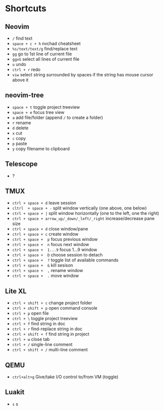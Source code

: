 # Shortcuts

## Neovim

- `/` find text
- `space + c + h` nvchad cheatsheet
- `%s/text/text/g` find/replace text
- `gg` go to 1st line of current file
- `ggvG` select all lines of current file
- `u` undo
- `ctrl + r` redo
- `viw` select string surrounded by spaces if the string has mouse cursor above it

## neovim-tree

- `space + t` toggle project treeview
- `space + e` focus tree view
- `a` add file/folder (append `/` to create a folder)
- `r` rename
- `d` delete
- `x` cut
- `c` copy
- `p` paste
- `y` copy filename to clipboard

## Telescope

- ?

## TMUX

- `ctrl + space + d` leave session
- `cltrl  + space + -` split window vertically (one above, one below)
- `ctrl + space + |` split window horizontally (one to the left, one the right)
- `ctrl + space + arrow_up/_down/_left/_right` increase/decrease pane size
- `ctrl + space + d` close window/pane
- `ctrl + space + c` create window
- `ctrl + space +  p` focus previous window
- `ctrl + space +  n` focus next window
- `ctrl + space +  1...9` focus 1...9 window
- `ctrl + space +  D` choose session to detach
- `ctrl + space +  ?` toggle list of available commands
- `ctrl + space +  &` kill sesison
- `ctrl + space +  ,` rename window
- `ctrl + space +  .` move window

## Lite XL

- `ctrl + shift + c` change project folder
- `ctrl + shift + p` open command console
- `ctrl + p` open file
- `ctrl + \` toggle project treeview
- `ctrl + f` find string in doc
- `ctrl + r` find-replace string in doc
- `ctrl + shift + f` find string in project
- `ctrl + w` close tab
- `ctrl + /` single-line comment
- `ctrl + shift + /` multi-line comment

## QEMU

- `ctrl+alt+g` Give/take I/O control to/from VM (toggle)

## Luakit

- `s` s
